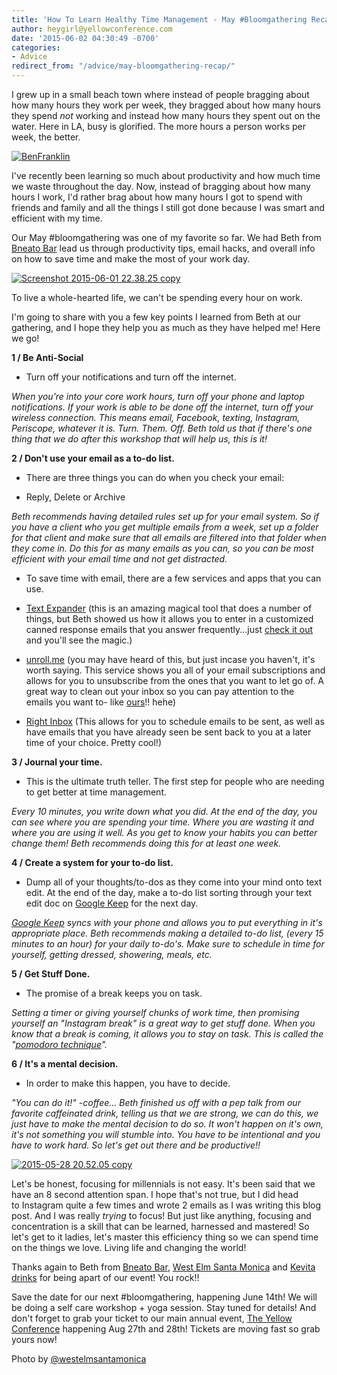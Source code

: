 ```yaml
---
title: 'How To Learn Healthy Time Management - May #Bloomgathering Recap'
author: heygirl@yellowconference.com
date: '2015-06-02 04:30:49 -0700'
categories:
- Advice
redirect_from: "/advice/may-bloomgathering-recap/"
---
```


I grew up in a small beach town where instead of people bragging about how many hours they work per week, they bragged about how many hours they spend _not_ working and instead how many hours they spent out on the water. Here in LA, busy is glorified. The more hours a person works per week, the better.

[![BenFranklin](https://yellow-blog-images.imgix.net/2015/06/BenFranklin.jpg)](https://yellow-blog-images.imgix.net/2015/06/BenFranklin.jpg)

I've recently been learning so much about productivity and how much time we waste throughout the day. Now, instead of bragging about how many hours I work, I'd rather brag about how many hours I got to spend with friends and family and all the things I still got done because I was smart and efficient with my time.

Our May #bloomgathering was one of my favorite so far. We had Beth from [Bneato Bar](http://bneatobar.com/) lead us through productivity tips, email hacks, and overall info on how to save time and make the most of your work day.

[![Screenshot 2015-06-01 22.38.25 copy](https://yellow-blog-images.imgix.net/2015/06/Screenshot-2015-06-01-22.38.25-copy.png)](https://yellow-blog-images.imgix.net/2015/06/Screenshot-2015-06-01-22.38.25-copy.png)

To live a whole-hearted life, we can't be spending every hour on work.

I'm going to share with you a few key points I learned from Beth at our gathering, and I hope they help you as much as they have helped me! Here we go!

**1 / Be Anti-Social**

- Turn off your notifications and turn off the internet.

_When you're into your core work hours, turn off your phone and laptop notifications. If your work is able to be done off the internet, turn off your wireless connection. This means email, Facebook, texting, Instagram, Periscope, whatever it is. Turn. Them. Off._ _Beth told us that if there's one thing that we do after this workshop that will help us, this is it!_

**2 / Don't use your email as a to-do list.**

- There are three things you can do when you check your email:

+ Reply, Delete or Archive

_Beth recommends having detailed rules set up for your email system. So if you have a client who you get multiple emails from a week, set up a folder for that client and make sure that all emails are filtered into that folder when they come in. Do this for as many emails as you can, so you can be most efficient with your email time and not get distracted._

- To save time with email, there are a few services and apps that you can use.

+ [Text Expander](https://smilesoftware.com/TextExpander/index.html) (this is an amazing magical tool that does a number of things, but Beth showed us how it allows you to enter in a customized canned response emails that you answer frequently...just [check it out](http://smilesoftware.com/TextExpander/index.html) and you'll see the magic.)

+ [unroll.me](https://unroll.me/) (you may have heard of this, but just incase you haven't, it's worth saying. This service shows you all of your email subscriptions and allows for you to unsubscribe from the ones that you want to let go of. A great way to clean out your inbox so you can pay attention to the emails you want to- like [ours](http://yellowconference.us3.list-manage2.com/subscribe?u=3f8e45f74e0653e404965e2ef&id=7cb1ced4ff)!! hehe)

+ [Right Inbox](https://www.rightinbox.com/) (This allows for you to schedule emails to be sent, as well as have emails that you have already seen be sent back to you at a later time of your choice. Pretty cool!)

**3 / Journal your time.**

- This is the ultimate truth teller. The first step for people who are needing to get better at time management.

_Every 10 minutes, you write down what you did. At the end of the day, you can see where you are spending your time. Where you are wasting it and where you are using it well. As you get to know your habits you can better change them! Beth recommends doing this for at least one week._

**4 / Create a system for your to-do list.**

- Dump all of your thoughts/to-dos as they come into your mind onto text edit. At the end of the day, make a to-do list sorting through your text edit doc on [Google Keep](https://keep.google.com/) for the next day.

_[Google Keep](https://keep.google.com/) syncs with your phone and allows you to put everything in it's appropriate place. Beth recommends making a detailed to-do list, (every 15 minutes to an hour) for your daily to-do's. Make sure to schedule in time for yourself, getting dressed, showering, meals, etc._

**5 / Get Stuff Done.**

- The promise of a break keeps you on task.

_Setting a timer or giving yourself chunks of work time, then promising yourself an "Instagram break" is a great way to get stuff done. When you know that a break is coming, it allows you to stay on task. This is called the "[pomodoro technique](http://pomodorotechnique.com/)"._

**6 / It's a mental decision.**

- In order to make this happen, you have to decide.

_"You can do it!" -coffee... Beth finished us off with a pep talk from our favorite caffeinated drink, telling us that we are strong, we can do this, we just have to make the mental decision to do so. It won't happen on it's own, it's not something you will stumble into. You have to be intentional and you have to work hard. So let's get out there and be productive!!_

[![2015-05-28 20.52.05 copy](https://yellow-blog-images.imgix.net/2015/06/2015-05-28-20.52.05-copy.jpg)](https://yellow-blog-images.imgix.net/2015/06/2015-05-28-20.52.05-copy.jpg)

Let's be honest, focusing for millennials is not easy. It's been said that we have an 8 second attention span. I hope that's not true, but I did head to Instagram quite a few times and wrote 2 emails as I was writing this blog post. And I was really _trying_ to focus! But just like anything, focusing and concentration is a skill that can be learned, harnessed and mastered! So let's get to it ladies, let's master this efficiency thing so we can spend time on the things we love. Living life and changing the world!

Thanks again to Beth from [Bneato Bar](http://bneatobar.com/), [West Elm Santa Monica](http://www.westelm.com/stores/us/ca/santa-monica/) and [Kevita drinks](http://kevita.com/) for being apart of our event! You rock!!

Save the date for our next #bloomgathering, happening June 14th! We will be doing a self care workshop + yoga session. Stay tuned for details! And don't forget to grab your ticket to our main annual event, [The Yellow Conference](https://ti.to/yellowconference/yellow-conference-2015) happening Aug 27th and 28th! Tickets are moving fast so grab yours now!

Photo by [@westelmsantamonica](https://instagram.com/p/3P9_erOVEG/?taken-by=westelmsantamonica)
